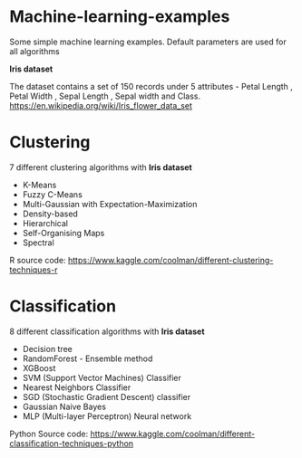# Machine-learning-examples

Some simple machine learning examples. 
Default parameters are used for all algorithms

**Iris dataset**

The dataset contains a set of 150 records under 5 attributes - Petal Length , Petal Width , Sepal Length , Sepal width and Class. https://en.wikipedia.org/wiki/Iris_flower_data_set


# Clustering

7 different clustering algorithms with **Iris dataset**

* K-Means
* Fuzzy C-Means
* Multi-Gaussian with Expectation-Maximization
* Density-based 
* Hierarchical 
* Self-Organising Maps 
* Spectral

R source code: https://www.kaggle.com/coolman/different-clustering-techniques-r

# Classification

8 different classification algorithms with **Iris dataset**

* Decision tree
* RandomForest - Ensemble method
* XGBoost
* SVM (Support Vector Machines) Classifier
* Nearest Neighbors Classifier
* SGD (Stochastic Gradient Descent) classifier 
* Gaussian Naive Bayes
* MLP (Multi-layer Perceptron) Neural network

Python Source code: https://www.kaggle.com/coolman/different-classification-techniques-python

